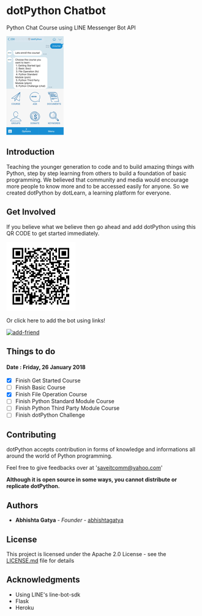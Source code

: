 # dotPython Chatbot

Python Chat Course using LINE Messenger Bot API

![bot-preview](docs/img/botDisplay.jpg)

## Introduction

Teaching the younger generation to code and to build amazing things with Python, step by step learning from others to build a foundation of basic programming. We believed that community and media would encourage more people to know more and to be accessed easily for anyone. So we created dotPython by dotLearn, a learning platform for everyone.

## Get Involved

If you believe what we believe then go ahead and add dotPython using this QR CODE to get started immediately.

![bot-qrcode](docs/img/qrcode.png)

Or click here to add the bot using links!

[![add-friend](https://scdn.line-apps.com/n/line_add_friends/btn/en.png)](https://line.me/R/ti/p/%40rta7839x)

## Things to do
#### Date : Friday, 26 January 2018
- [x] Finish Get Started Course
- [ ] Finish Basic Course
- [x] Finish File Operation Course
- [ ] Finish Python Standard Module Course
- [ ] Finish Python Third Party Module Course
- [ ] Finish dotPython Challenge

## Contributing

dotPython accepts contribution in forms of knowledge and informations all around the world of Python programming.

Feel free to give feedbacks over at 'saveitcomm@yahoo.com'

**Although it is open source in some ways, you cannot distribute or replicate dotPython.**

## Authors

* **Abhishta Gatya** - *Founder* - [abhishtagatya](https://github.com/abhishtagatya)

## License

This project is licensed under the Apache 2.0 License - see the [LICENSE.md](LICENSE.md) file for details

## Acknowledgments

* Using LINE's line-bot-sdk
* Flask
* Heroku
